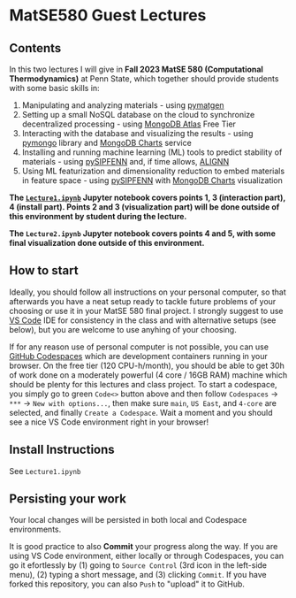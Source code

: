 # MatSE580 Guest Lectures
## Contents
In this two lectures I will give in **Fall 2023 MatSE 580 (Computational Thermodynamics)** at Penn State, which together should provide students with some basic skills in:
1. Manipulating and analyzing materials - using [pymatgen](https://github.com/materialsproject/pymatgen)
2. Setting up a small NoSQL database on the cloud to synchronize decentralized processing - using [MongoDB Atlas](https://www.mongodb.com/atlas) Free Tier
3. Interacting with the database and visualizing the results - using [pymongo](https://github.com/mongodb/mongo-python-driver) library and [MongoDB Charts](https://www.mongodb.com/docs/charts/) service
4. Installing and running machine learning (ML) tools to predict stability of materials - using [pySIPFENN](https://pysipfenn.readthedocs.io/en/stable/) and, if time allows, [ALIGNN](https://github.com/usnistgov/alignn)
5. Using ML featurization and dimensionality reduction to embed materials in feature space - using [pySIPFENN](https://pysipfenn.readthedocs.io/en/stable/) with [MongoDB Charts](https://www.mongodb.com/docs/charts/) visualization

**The [`Lecture1.ipynb`](./Lecture1.html) Jupyter notebook covers points 1, 3 (interaction part), 4 (install part). Points 2 and 3 (visualization part) will be done outside of this environment by student during the lecture.**

**The `Lecture2.ipynb` Jupyter notebook covers points 4 and 5, with some final visualization done outside of this environment.**

## How to start
Ideally, you should follow all instructions on your personal computer, so that afterwards you have a neat setup ready to tackle future problems of your choosing or use it in your MatSE 580 final project. I strongly suggest to use [VS Code](https://code.visualstudio.com) IDE for consistency in the class and with alternative setups (see below), but you are welcome to use anyhing of your choosing.

If for any reason use of personal computer is not possible, you can use [GitHub Codespaces](https://docs.github.com/codespaces) which are development containers running in your browser. On the free tier (120 CPU-h/month), you should be able to get 30h of work done on a moderately powerful (4 core / 16GB RAM) machine which should be plenty for this lectures and class project. To start a codespace, you simply go to green `Code<>` button above and then follow `Codespaces` -> `***` -> `New with options...`, then make sure `main`, `US East`, and `4-core` are selected, and finally `Create a Codespace`. Wait a moment and you should see a nice VS Code environment right in your browser!

## Install Instructions

See `Lecture1.ipynb`

## Persisting your work

Your local changes will be persisted in both local and Codespace environments.

It is good practice to also **Commit** your progress along the way. If you are using VS Code environment, either locally or through Codespaces, you can go it efortlessly by (1) going to `Source Control` (3rd icon in the left-side menu), (2) typing a short message, and (3) clicking `Commit`. If you have forked this repository, you can also `Push` to "upload" it to GitHub.
